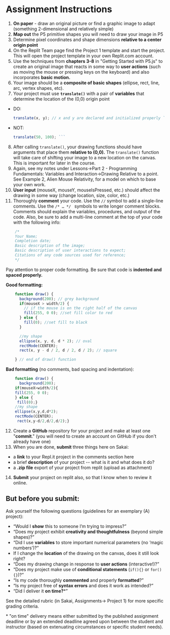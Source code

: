 # Assignment Instructions

1. **On paper** - draw an original picture or find a graphic image to adapt (something 2-dimensional and relatively simple)
2. **Map out** the P5 primitive shapes you will need to draw your image in P5
3. Determine pixel coordinates and shape dimensions **relative to a center origin point**
4. On the Replit Team page find the Project 1 template and start the project. This will open the project template in your own Replit.com account.
5. Use the techniques from **chapters 3-8** in "Getting Started with P5.js" to create an original image that reacts in some way to **user actions** (such as moving the mouse or pressing keys on the keyboard) and also incorporates **basic motion.**
6. Your image should be a **composite of basic shapes** (ellipse, rect, line, arc, vertex shapes, etc).
7. Your project must use **```translate()```** with a pair of **variables** that determine the location of the (0,0) origin point
* DO:
  ``` javascript
  translate(x, y); // x and y are declared and initialized properly ```
* NOT:
  ``` javascript
  translate(50, 100); ```

8. After calling ```translate()```, your drawing functions should have arguments that place them **relative to (0,0).** The ```translate()``` function will take care of shifting your image to a new location on the canvas. This is important for later in the course.
9. Again, see my notes under Lessons->Part 2 - Programming Fundamentals: Variables and Interaction->Drawing Relative to a point. See Example 2, Alien Mouse Relativity, for a model on which to base your own work.
10. **User input** (mouseX, mouseY, mouseIsPressed, etc.) should affect the drawing in some way (change location, size, color, etc.)
11. Thoroughly **comment** your code. Use the ```//``` symbol to add a single-line comments. Use the ```/* … */ ``` symbols to write longer comment blocks. Comments should explain the variables, procedures, and output of the code. Also, be sure to add a multi-line comment at the top of your code with the following info:
``` javascript
    /*
    Your Name;
    Completion date;
    Basic description of the image;
    Basic description of user interactions to expect;
    Citations of any code sources used for reference;
    */
```
Pay attention to proper code formatting. Be sure that code is **indented and spaced properly.**

**Good formatting:**
``` javascript
    function draw() {
      background(200); // grey background
      if(mouseX > width/2) {
        // if the mouse is on the right half of the canvas
        fill(255, 0 0); //set fill color to red
      } else {
        fill(0); //set fill to black
      }

      //my shape
      ellipse(x, y, d, d * 2); // oval
      rectMode(CENTER);
      rect(x, y - d / 2, d / 2, d / 2); // square

    } // end of draw() function
```
**Bad formatting** (no comments, bad spacing and indentation):
``` javascript
    function draw() {
      background(200);
    if(mouseX>width/2){
    fill(255, 0 0);
    } else {
     fill(0);}
    //my shape
    ellipse(x,y,d,d*2);
    rectMode(CENTER);
     rect(x,y-d/2,d/2,d/2);}
```
     
12. Create a **GitHub** repository for your project and make at least one "**commit**." (you will need to create an account on GitHub if you don't already have one)
13. When you are done, **submit** three things here on Sakai:
* a **link** to your Repl.it project in the comments section here
* a brief **description** of your project -- what is it and what does it do?
* a **.zip file** export of your project from replit (upload as attachment)

14. **Submit** your project on replit also, so that I know when to review it online.

## But before you submit: 
Ask yourself the following questions (guidelines for an exemplary (A) project):

* “Would I **show** this to someone I’m trying to impress?”
* “Does my project exhibit **creativity and thoughtfulness** (beyond simple shapes)?”
* “Did I use **variables** to store important numerical parameters (no ‘magic numbers’)?”
* If I change the **location** of the drawing on the canvas, does it still look right?
* “Does my drawing change in response to **user actions** (interactive!)?”
* “Does my project make use of **conditional statements** (```if(){}``` or ```for(){}```)?”
* “Is my code thoroughly **commented** and properly **formatted**?”
* “Is my project free of **syntax errors** and does it work as intended?”
* “Did I deliver it **on time?***”

See the detailed rubric (in Sakai, Assignments-> Project 1) for more specific grading criteria.

\* "on time" delivery means either submitted by the published assignment deadline or by an extended deadline agreed upon between the student and instructor (based on extenuating circumstances or specific student needs).